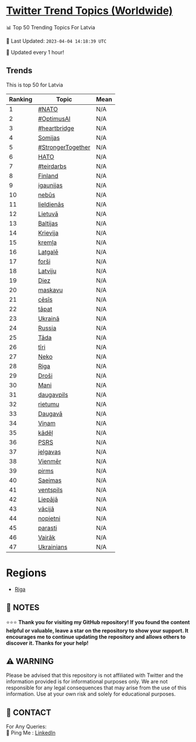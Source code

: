[Twitter Trend Topics (Worldwide)](https://github.com/ErcinDedeoglu/Twitter-Trend-Topics)
==========


📊 Top 50 Trending Topics For Latvia

📆 Last Updated: `2023-04-04 14:18:39 UTC`

🔧 Updated every 1 hour!


## Trends

This is top 50 for Latvia

| Ranking | Topic | Mean |
| ------- | ------------ | ------------ |
| 1 | [#NATO](http://twitter.com/search?q=%23NATO) | N/A |
| 2 | [#OptimusAl](http://twitter.com/search?q=%23OptimusAl) | N/A |
| 3 | [#heartbridge](http://twitter.com/search?q=%23heartbridge) | N/A |
| 4 | [Somijas](http://twitter.com/search?q=Somijas) | N/A |
| 5 | [#StrongerTogether](http://twitter.com/search?q=%23StrongerTogether) | N/A |
| 6 | [НАТО](http://twitter.com/search?q=%d0%9d%d0%90%d0%a2%d0%9e) | N/A |
| 7 | [#teirdarbs](http://twitter.com/search?q=%23teirdarbs) | N/A |
| 8 | [Finland](http://twitter.com/search?q=Finland) | N/A |
| 9 | [igaunijas](http://twitter.com/search?q=igaunijas) | N/A |
| 10 | [nebūs](http://twitter.com/search?q=neb%c5%abs) | N/A |
| 11 | [lieldienās](http://twitter.com/search?q=lieldien%c4%81s) | N/A |
| 12 | [Lietuvā](http://twitter.com/search?q=Lietuv%c4%81) | N/A |
| 13 | [Baltijas](http://twitter.com/search?q=Baltijas) | N/A |
| 14 | [Krievija](http://twitter.com/search?q=Krievija) | N/A |
| 15 | [kremļa](http://twitter.com/search?q=krem%c4%bca) | N/A |
| 16 | [Latgalē](http://twitter.com/search?q=Latgal%c4%93) | N/A |
| 17 | [forši](http://twitter.com/search?q=for%c5%a1i) | N/A |
| 18 | [Latviju](http://twitter.com/search?q=Latviju) | N/A |
| 19 | [Diez](http://twitter.com/search?q=Diez) | N/A |
| 20 | [maskavu](http://twitter.com/search?q=maskavu) | N/A |
| 21 | [cēsīs](http://twitter.com/search?q=c%c4%93s%c4%abs) | N/A |
| 22 | [tāpat](http://twitter.com/search?q=t%c4%81pat) | N/A |
| 23 | [Ukrainā](http://twitter.com/search?q=Ukrain%c4%81) | N/A |
| 24 | [Russia](http://twitter.com/search?q=Russia) | N/A |
| 25 | [Tāda](http://twitter.com/search?q=T%c4%81da) | N/A |
| 26 | [tīri](http://twitter.com/search?q=t%c4%abri) | N/A |
| 27 | [Neko](http://twitter.com/search?q=Neko) | N/A |
| 28 | [Riga](http://twitter.com/search?q=Riga) | N/A |
| 29 | [Droši](http://twitter.com/search?q=Dro%c5%a1i) | N/A |
| 30 | [Mani](http://twitter.com/search?q=Mani) | N/A |
| 31 | [daugavpils](http://twitter.com/search?q=daugavpils) | N/A |
| 32 | [rietumu](http://twitter.com/search?q=rietumu) | N/A |
| 33 | [Daugavā](http://twitter.com/search?q=Daugav%c4%81) | N/A |
| 34 | [Viņam](http://twitter.com/search?q=Vi%c5%86am) | N/A |
| 35 | [kādēļ](http://twitter.com/search?q=k%c4%81d%c4%93%c4%bc) | N/A |
| 36 | [PSRS](http://twitter.com/search?q=PSRS) | N/A |
| 37 | [jelgavas](http://twitter.com/search?q=jelgavas) | N/A |
| 38 | [Vienmēr](http://twitter.com/search?q=Vienm%c4%93r) | N/A |
| 39 | [pirms](http://twitter.com/search?q=pirms) | N/A |
| 40 | [Saeimas](http://twitter.com/search?q=Saeimas) | N/A |
| 41 | [ventspils](http://twitter.com/search?q=ventspils) | N/A |
| 42 | [Liepājā](http://twitter.com/search?q=Liep%c4%81j%c4%81) | N/A |
| 43 | [vācijā](http://twitter.com/search?q=v%c4%81cij%c4%81) | N/A |
| 44 | [nopietni](http://twitter.com/search?q=nopietni) | N/A |
| 45 | [parasti](http://twitter.com/search?q=parasti) | N/A |
| 46 | [Vairāk](http://twitter.com/search?q=Vair%c4%81k) | N/A |
| 47 | [Ukrainians](http://twitter.com/search?q=Ukrainians) | N/A |



# Regions

* [Riga](</Latvia/Riga.md>)



## 📝 NOTES

⭐⭐⭐ **Thank you for visiting my GitHub repository! If you found the content helpful or valuable, leave a star on the repository to show your support. It encourages me to continue updating the repository and allows others to discover it. Thanks for your help!**


## ⚠️ WARNING

Please be advised that this repository is not affiliated with Twitter and the information provided is for informational purposes only. We are not responsible for any legal consequences that may arise from the use of this information. Use at your own risk and solely for educational purposes.


## 📨 CONTACT

 For Any Queries:  
            🏓 Ping Me : [LinkedIn](https://www.linkedin.com/in/ercindedeoglu/)
